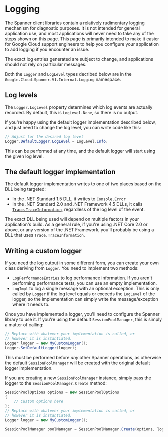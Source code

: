 # Logging

The Spanner client libraries contain a relatively rudimentary
logging mechanism for diagnostic purposes. It is not intended for
general application use, and most applications will never need to
take any of the steps shown on this page. This page is primarily
intended to make it easier for Google Cloud support
engineers to help you configure your application to add logging if
you encounter an issue.

The exact log entries generated are subject to change, and
applications should not rely on particular messages.

Both the `Logger` and `LogLevel` types decribed below are in the
`Google.Cloud.Spanner.V1.Internal.Logging` namespace.

## Log levels

The `Logger.LogLevel` property determines which log events are
actually recorded. By default, this is `LogLevel.None`, so there is
no output.

If you're happy using the default logger implementation described
below, and just need to change the log level, you can write code
like this:

```csharp
// Adjust for the desired log level
Logger.DefaultLogger.LogLevel = LogLevel.Info;
```

This can be performed at any time, and the default logger will start
using the given log level.

## The default logger implementation

The default logger implementation writes to one of two places based
on the DLL being targeted:

- In the .NET Standard 1.5 DLL, it writes to `Console.Error`
- In the .NET Standard 2.0 and .NET Framework 4.5 DLLs, it calls
  [`Trace.TraceInformation`](https://docs.microsoft.com/en-us/dotnet/api/system.diagnostics.trace.traceinformation?view=netframework-4.7.2),
  regardless of the log level of the event.

The exact DLL being used will depend on multiple factors in your
application's build. As a general rule, if you're using .NET Core
2.0 or above, or any version of the .NET Framework, you'll probably
be using a DLL that uses `Trace.TraceInformation`.

## Writing a custom logger

If you need the log output in some different form, you can create
your own class deriving from `Logger`. You need to implement two
methods:

- `LogPerformanceEntries` to log performance information. If you
  aren't performing performance tests, you can use an empty
  implementation.
- `LogImpl` to log a single message with an optional exception. This
  is only called by `Logger` if the log level equals or exceeds the
  `LogLevel` of the logger, so the implementation can simply write
  the message/exception where it needs to.

Once you have implemented a logger, you'll need to configure the
Spanner library to use it. If you're using the default
`SessionPoolManager`, this is simply a matter of calling:

```csharp
// Replace with whatever your implementation is called, or
// however it is instantiated.
Logger logger = new MyCustomLogger();
Logger.SetDefaultLogger(logger);
```

This must be performed before *any* other Spanner operations, as
otherwise the default `SessionPoolManager` will be created with the
original default logger implementation.

If you are creating a new `SessionPoolManager` instance, simply pass
the logger to the `SessionPoolManager.Create` method:

```csharp
SessionPoolOptions options = new SessionPoolOptions
{
    // Custom options here
};
// Replace with whatever your implementation is called, or
// however it is instantiated.
Logger logger = new MyCustomLogger();

SessionPoolManager poolManager = SessionPoolManager.Create(options, logger);
```
